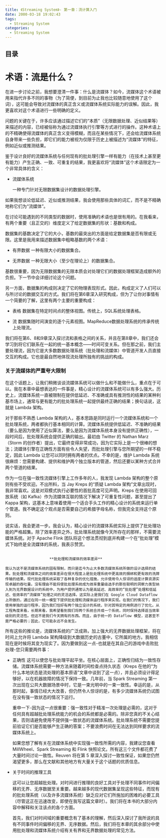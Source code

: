 ```yaml
---
title: 《Streaming System》- 第一章：流计算入门
date: 2000-03-18 19:02:43
tags: 
  - Streaming System
categories: 
  - Streaming System
---
```


<p></p>
<!-- more -->

## 目录
<!-- toc -->




# 术语：流是什么？

在进一步讨论之前，我想要澄清一件事：什么是流媒体？如今，流媒体这个术语被用来指代许多不同的事物（为了简便，到目前为止我也比较随意地使用了这个词），这可能会导致对流媒体的真正含义或流媒体系统实际能力的误解。因此，我更喜欢对这个术语进行一些明确的定义。

问题的关键在于，许多应该通过描述它们的“本质”（无限数据处理、近似结果等）来描述的内容，已经被俗称为通过流媒体执行引擎等方式进行的操作。这种术语上的不精确使得流媒体的真正含义变得模糊，而且在某些情况下，还会给流媒体系统自身带来一些负担，即它们的能力被视为仅限于历史上被描述为“流媒体”的特征，例如近似或推测结果。

鉴于设计良好的流媒体系统与任何现有的批处理引擎一样有能力（在技术上甚至更有能力）产生正确、一致、可重复的结果，我更喜欢将“流媒体”这个术语限定为一个非常具体的含义：

- 流媒体系统

  一种专门针对无限数据集设计的数据处理引擎。

如果我想谈论低延迟、近似或推测结果，我会使用那些具体的词汇，而不是不精确地称它们为“流媒体”。

在讨论可能遇到的不同类型的数据时，使用准确的术语也是很有用的。在我看来，有两个重要（且正交的）维度定义了给定数据集的形状：基数和构成。

数据集的基数决定了它的大小，基数的最突出的方面是给定数据集是否有限或无限。这里是我用来描述数据集中粗略基数的两个术语：

- 有界数据
  一种有限大小的数据集合。

- 无界数据
  一种无限大小（至少在理论上）的数据集合。

基数很重要，因为无限数据集的无限本质会对处理它们的数据处理框架造成额外的负担。下一节中会详细讨论这个问题。

另一方面，数据集的构成则决定了它的物理表现形式。因此，构成定义了人们可以与所讨论的数据交互的方式。我们将在第6章深入研究构成，但为了让你对事情有一个简要的了解，这里有两个主要的重要构成：

- 表格
  数据集在特定时间点的整体视图。传统上，SQL系统处理表格。

- 流
  数据集随时间演变的逐个元素视图。MapReduce数据处理系统的传承传统上处理流。

我们将在第6、8和9章深入探讨流和表格之间的关系，并且在第8章中，我们还会学习到将它们联系在一起的统一基本概念——时间可变关系。但在那之前，我们主要处理流，因为它是大多数数据处理系统（批处理和流媒体）中管道开发人员直接交互的构成。它也是最自然地体现流处理所独有的挑战的构成。







###  关于流媒体的严重夸大限制

在这个话题上，让我们稍微谈谈流媒体系统可以做什么和不能做什么，重点在于可以。我在本章中最想表达的一件事是，精心设计的流媒体系统可以有多么强大。历史上，流媒体系统一直被限制在提供低延迟、不准确或具有推测性的结果的某种利基市场上，通常与更有能力的批处理系统一起提供最终正确的结果；换句话说，这就是 Lambda 架构。

对于那些不熟悉 Lambda 架构的人，基本思路是同时运行一个流媒体系统和一个批处理系统，两者都执行基本相同的计算。流媒体系统提供低延迟、不准确的结果（要么是因为使用了近似算法，要么是因为流媒体系统本身没有提供正确性），一段时间后，批处理系统会提供正确的输出。最初由 Twitter 的 Nathan Marz（Storm 的创作者）提出，它最终变得非常成功，因为它实际上是一个很棒的想法；流媒体引擎在正确性方面有些令人失望，而批处理引擎与您所期望的一样不稳定，因此 Lambda 让您可以同时拥有两者的优点。不幸的是，维护 Lambda 系统很麻烦：您需要构建、提供和维护两个独立版本的管道，然后还要以某种方式合并两个管道的结果。

作为一位在强一致性流媒体引擎上工作多年的人，我发现 Lambda 架构的整个原则有些不受欢迎。不出所料，当 Jay Kreps 的“质疑 Lambda 架构”文章出现时，我非常喜欢。这是对双模式执行必要性的首批高度可见声明。Kreps 在使用可回放系统（如 Kafka）作为流媒体互联的情况下解决了可重复性问题，甚至提出了 Kappa 架构，这基本上意味着使用一个适合手头工作的精心设计的系统来运行单个管道。我不确定这个观点是否需要自己的希腊字母名称，但我完全支持这个原则。

说实话，我会更进一步。我会认为，精心设计的流媒体系统实际上提供了批处理功能的严格超集。除了效率差异之外，批处理系统就像今天所存在的那样，不需要流媒体系统。对于 Apache Flink 团队将这个想法贯彻到底并构建一个在“批处理”模式下始终是全流媒体的系统，我表示赞赏。

```

                    **批处理和流媒体的效率差异**
                    
我认为这不是流媒体系统的固有限制，而只是迄今为止大多数流媒体系统所做的设计选择的结果。批处理和流媒体之间的效率差异在很大程度上是批处理系统中更高效的捆绑和更有效的洗牌传输的结果。现代批处理系统采取了各种复杂的优化措施，允许使用令人惊讶的适度计算资源实现卓越的吞吐量。没有理由不能将使批处理系统成为效率重量级选手的那些聪明的洞察力类型纳入到为无界数据设计的系统中，为用户提供通常认为是高延迟、高效率的“批处理”处理和低延迟、低效率的“流媒体”处理之间的灵活选择。这实际上是我们在 Google Cloud Dataflow 上所做的，通过在同一统一模型下提供批处理和流媒体运行程序来实现。在我们的情况下，我们使用单独的运行程序，因为我们恰好有两个独立设计的系统，针对其特定的用例进行了优化。从工程角度来看，长期来看，我希望看到我们将两个系统合并成一个系统，同时保持选择适当效率级别的灵活性。但这不是我们今天拥有的东西。而且，由于统一的 Dataflow 模型，这甚至不是严格必要的；因此，它可能永远不会发生。

```

所有这些的推论是，流媒体系统的广泛成熟，加上强大的无界数据处理框架，将在时间上允许将 Lambda 架构降级到大数据历史的古董中，它所属的地方。我相信现在是时候将其变为现实了。因为要做到这一点-也就是在其自己的游戏中击败批处理-您只需要两件事：

- 正确性
  这可以使您与批处理平起平坐。在核心层面上，正确性归结为一致性存储。流媒体系统需要一种方法来随着时间检查点持久状态（Kreps 在他的“为什么本地状态是流处理的基本原语”文章中谈到了这一点），并且必须设计得足够好，以在机器故障的情况下保持一致。几年前，当 Spark Streaming 第一次出现在公共大数据场景中时，它是一束光明中的一束一致性。幸运的是，从那时起，事情已经大大改善，但仍然令人惊讶的是，有多少流媒体系统仍试图在没有强一致状态的情况下运行。

  重申一下-因为这一点很重要：强一致性对于精准一次处理是必需的，这对于任何具有超越批处理系统能力的机会的系统都是必需的。除非您真的不关心结果，否则请避免使用不提供强一致状态的流媒体系统。批处理系统不需要您提前验证它们是否能够产生正确的答案；不要浪费时间在无法达到同样要求的流媒体系统上。

  如果您想了解有关在流媒体系统中实现强一致性所需的内容，我建议您查看 MillWheel、Spark Streaming 和 Flink 快照论文。所有这三个文件都花费了大量时间讨论一致性。Reuven 将在第 5 章深入探讨一致性保证，如果您仍然渴望更多，那么在文献和其他地方有大量关于这个话题的优质信息。

- 关于时间的推理工具

  这可以让您超越批处理。对时间进行推理的良好工具对于处理不同事件时间偏移的无界、无序数据至关重要。越来越多的现代数据集呈现这些特征，而现有的批处理系统（以及许多流媒体系统）缺乏应对它们所施加的困难的必要工具（尽管这正在迅速改变，即使在我写这篇文章时）。我们将在本书的大部分内容中解释和关注该点的各个方面。

  首先，我们对时间域的重要概念有了基本的理解，然后深入探讨了我所说的具有不同事件时间偏移的无界、无序数据。然后，我们将在本章的其余部分中使用批处理和流媒体系统介绍有关有界和无界数据处理的常见方法。